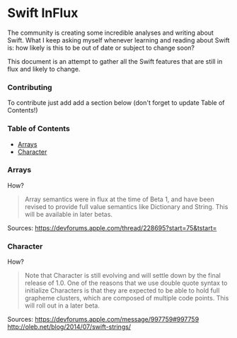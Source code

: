 Swift InFlux
===========
The community is creating some incredible analyses and writing about Swift. What I keep asking myself whenever learning and reading about Swift is: how likely is this to be out of date or subject to change soon? 

This document is an attempt to gather all the Swift features that are still in flux and likely to change.

### Contributing
To contribute just add add a section below (don't forget to update Table of
Contents!)

### Table of Contents

* [Arrays](#arrays)
* [Character](#character)

### Arrays

How?
>Array semantics were in flux at the time of Beta 1, and have been revised to provide full value semantics like Dictionary and String.  This will be available in later betas.

Sources: https://devforums.apple.com/thread/228695?start=75&tstart=

### Character

How?
>Note that Character is still evolving and will settle down by the final release of 1.0. One of the reasons that we use double quote syntax to initialize Characters is that they are expected to be able to hold full grapheme clusters, which are composed of multiple code points. This will roll out in a later beta.

Sources: https://devforums.apple.com/message/997759#997759 http://oleb.net/blog/2014/07/swift-strings/
